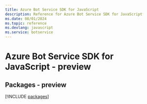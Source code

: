 ```yaml
---
title: Azure Bot Service SDK for JavaScript
description: Reference for Azure Bot Service SDK for JavaScript
ms.date: 08/01/2024
ms.topic: reference
ms.devlang: javascript
ms.service: botservice
---
```

# Azure Bot Service SDK for JavaScript - preview
## Packages - preview
[!INCLUDE [packages](bot-service-index.md)]